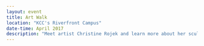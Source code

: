 ```yaml
---
layout: event
title: Art Walk
location: "KCC's Riverfront Campus"
date-time: April 2017
description: "Meet artist Christine Rojek and learn more about her sculpture &quot;Breezekeeper&quot;. The outdoor sculpture is the latest addition to KCC's north lawn. Also, take a self-guided tour of the fine arts collection on campus."
---
```

